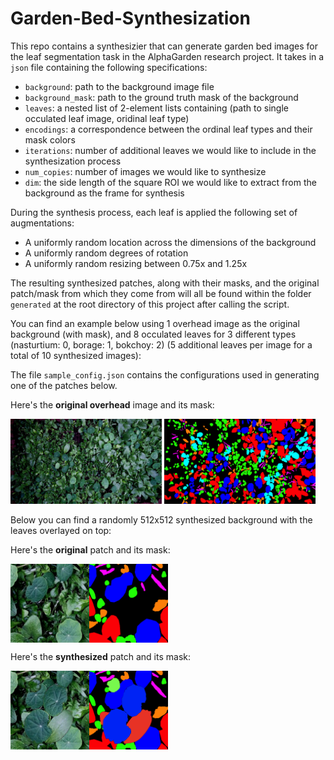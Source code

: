# Garden-Bed-Synthesization

This repo contains a synthesizier that can generate garden bed images for the leaf segmentation task in the AlphaGarden research project. It takes in a `json` file containing the following specifications:
- `background`: path to the background image file
- `background_mask`: path to the ground truth mask of the background
- `leaves`: a nested list of 2-element lists containing (path to single occulated leaf image, oridinal leaf type)
- `encodings`: a correspondence between the ordinal leaf types and their mask colors
- `iterations`: number of additional leaves we would like to include in the synthesization process
- `num_copies`: number of images we would like to synthesize
- `dim`: the side length of the square ROI we would like to extract from the background as the frame for synthesis

During the synthesis process, each leaf is applied the following set of augmentations:
- A uniformly random location across the dimensions of the background
- A uniformly random degrees of rotation
- A uniformly random resizing between 0.75x and 1.25x

The resulting synthesized patches, along with their masks, and the original patch/mask from which they come from will all be found within the folder `generated` at the root directory of this project after calling the script.

You can find an example below using 1 overhead image as the original background (with mask), and 8 occulated leaves for 3 different types (nasturtium: 0, borage: 1, bokchoy: 2) (5 additional leaves per image for a total of 10 synthesized images):

The file `sample_config.json` contains the configurations used in generating one of the patches below. 

Here's the **original overhead** image and its mask:

<img src="./demo_images/original.png" width="48%" height="48%">

<img src="./demo_images/mask.png" width="48%" height="48%"/>

Below you can find a randomly 512x512 synthesized background with the leaves overlayed on top:

Here's the **original** patch and its mask: 

<div style="display: flex;">
  <img src="./demo_images/original_patch.png" width="25%" height="25%" /> 
  <img src="./demo_images/original_patch_mask.png" width="25%" height="25%" />
</div>

Here's the **synthesized** patch and its mask:

<div style="display: flex">
  <img src="./demo_images/synthesized_patch.png" width="25%" height="25%" />
  <img src="./demo_images/synthesized_patch_mask.png" width="25%" height="25%" />
</div>

